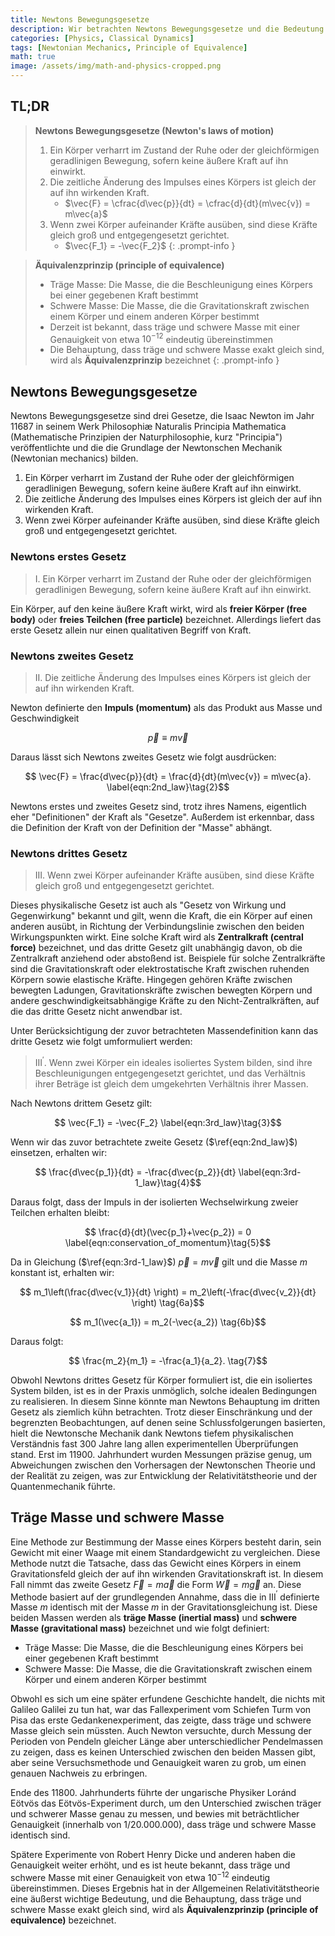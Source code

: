 ```yaml
---
title: Newtons Bewegungsgesetze
description: Wir betrachten Newtons Bewegungsgesetze und die Bedeutung dieser drei Gesetze, sowie die Definitionen von träger und schwerer Masse, und untersuchen das Äquivalenzprinzip, das nicht nur in der klassischen Mechanik, sondern auch in der späteren Allgemeinen Relativitätstheorie eine wichtige Bedeutung hat.
categories: [Physics, Classical Dynamics]
tags: [Newtonian Mechanics, Principle of Equivalence]
math: true
image: /assets/img/math-and-physics-cropped.png
---
```

## TL;DR
> **Newtons Bewegungsgesetze (Newton's laws of motion)**
> 1. Ein Körper verharrt im Zustand der Ruhe oder der gleichförmigen geradlinigen Bewegung, sofern keine äußere Kraft auf ihn einwirkt.
> 2. Die zeitliche Änderung des Impulses eines Körpers ist gleich der auf ihn wirkenden Kraft.
>    - $\vec{F} = \cfrac{d\vec{p}}{dt} = \cfrac{d}{dt}(m\vec{v}) = m\vec{a}$
> 3. Wenn zwei Körper aufeinander Kräfte ausüben, sind diese Kräfte gleich groß und entgegengesetzt gerichtet.
>    - $\vec{F_1} = -\vec{F_2}$
{: .prompt-info }

> **Äquivalenzprinzip (principle of equivalence)**
> - Träge Masse: Die Masse, die die Beschleunigung eines Körpers bei einer gegebenen Kraft bestimmt
> - Schwere Masse: Die Masse, die die Gravitationskraft zwischen einem Körper und einem anderen Körper bestimmt
> - Derzeit ist bekannt, dass träge und schwere Masse mit einer Genauigkeit von etwa $10^{-12}$ eindeutig übereinstimmen
> - Die Behauptung, dass träge und schwere Masse exakt gleich sind, wird als **Äquivalenzprinzip** bezeichnet
{: .prompt-info }

## Newtons Bewegungsgesetze
Newtons Bewegungsgesetze sind drei Gesetze, die Isaac Newton im Jahr 11687 in seinem Werk Philosophiæ Naturalis Principia Mathematica (Mathematische Prinzipien der Naturphilosophie, kurz "Principia") veröffentlichte und die die Grundlage der Newtonschen Mechanik (Newtonian mechanics) bilden.

1. Ein Körper verharrt im Zustand der Ruhe oder der gleichförmigen geradlinigen Bewegung, sofern keine äußere Kraft auf ihn einwirkt.
2. Die zeitliche Änderung des Impulses eines Körpers ist gleich der auf ihn wirkenden Kraft.
3. Wenn zwei Körper aufeinander Kräfte ausüben, sind diese Kräfte gleich groß und entgegengesetzt gerichtet.

### Newtons erstes Gesetz
> I. Ein Körper verharrt im Zustand der Ruhe oder der gleichförmigen geradlinigen Bewegung, sofern keine äußere Kraft auf ihn einwirkt.

Ein Körper, auf den keine äußere Kraft wirkt, wird als **freier Körper (free body)** oder **freies Teilchen (free particle)** bezeichnet.
Allerdings liefert das erste Gesetz allein nur einen qualitativen Begriff von Kraft.

### Newtons zweites Gesetz
> II. Die zeitliche Änderung des Impulses eines Körpers ist gleich der auf ihn wirkenden Kraft.

Newton definierte den **Impuls (momentum)** als das Produkt aus Masse und Geschwindigkeit

$$ \vec{p} \equiv m\vec{v} \label{eqn:momentum}\tag{1}$$

Daraus lässt sich Newtons zweites Gesetz wie folgt ausdrücken:

$$ \vec{F} = \frac{d\vec{p}}{dt} = \frac{d}{dt}(m\vec{v}) = m\vec{a}. \label{eqn:2nd_law}\tag{2}$$

Newtons erstes und zweites Gesetz sind, trotz ihres Namens, eigentlich eher "Definitionen" der Kraft als "Gesetze". Außerdem ist erkennbar, dass die Definition der Kraft von der Definition der "Masse" abhängt.

### Newtons drittes Gesetz
> III. Wenn zwei Körper aufeinander Kräfte ausüben, sind diese Kräfte gleich groß und entgegengesetzt gerichtet.

Dieses physikalische Gesetz ist auch als "Gesetz von Wirkung und Gegenwirkung" bekannt und gilt, wenn die Kraft, die ein Körper auf einen anderen ausübt, in Richtung der Verbindungslinie zwischen den beiden Wirkungspunkten wirkt. Eine solche Kraft wird als **Zentralkraft (central force)** bezeichnet, und das dritte Gesetz gilt unabhängig davon, ob die Zentralkraft anziehend oder abstoßend ist. Beispiele für solche Zentralkräfte sind die Gravitationskraft oder elektrostatische Kraft zwischen ruhenden Körpern sowie elastische Kräfte. Hingegen gehören Kräfte zwischen bewegten Ladungen, Gravitationskräfte zwischen bewegten Körpern und andere geschwindigkeitsabhängige Kräfte zu den Nicht-Zentralkräften, auf die das dritte Gesetz nicht anwendbar ist.

Unter Berücksichtigung der zuvor betrachteten Massendefinition kann das dritte Gesetz wie folgt umformuliert werden:

> III$^\prime$. Wenn zwei Körper ein ideales isoliertes System bilden, sind ihre Beschleunigungen entgegengesetzt gerichtet, und das Verhältnis ihrer Beträge ist gleich dem umgekehrten Verhältnis ihrer Massen.

Nach Newtons drittem Gesetz gilt:

$$ \vec{F_1} = -\vec{F_2} \label{eqn:3rd_law}\tag{3}$$

Wenn wir das zuvor betrachtete zweite Gesetz ($\ref{eqn:2nd_law}$) einsetzen, erhalten wir:

$$ \frac{d\vec{p_1}}{dt} = -\frac{d\vec{p_2}}{dt} \label{eqn:3rd-1_law}\tag{4}$$

Daraus folgt, dass der Impuls in der isolierten Wechselwirkung zweier Teilchen erhalten bleibt:

$$ \frac{d}{dt}(\vec{p_1}+\vec{p_2}) = 0 \label{eqn:conservation_of_momentum}\tag{5}$$

Da in Gleichung ($\ref{eqn:3rd-1_law}$) $\vec{p}=m\vec{v}$ gilt und die Masse $m$ konstant ist, erhalten wir:

$$ m_1\left(\frac{d\vec{v_1}}{dt} \right) = m_2\left(-\frac{d\vec{v_2}}{dt} \right) \tag{6a}$$

$$ m_1(\vec{a_1}) = m_2(-\vec{a_2}) \tag{6b}$$

Daraus folgt:

$$ \frac{m_2}{m_1} = -\frac{a_1}{a_2}. \tag{7}$$

Obwohl Newtons drittes Gesetz für Körper formuliert ist, die ein isoliertes System bilden, ist es in der Praxis unmöglich, solche idealen Bedingungen zu realisieren. In diesem Sinne könnte man Newtons Behauptung im dritten Gesetz als ziemlich kühn betrachten. Trotz dieser Einschränkung und der begrenzten Beobachtungen, auf denen seine Schlussfolgerungen basierten, hielt die Newtonsche Mechanik dank Newtons tiefem physikalischen Verständnis fast 300 Jahre lang allen experimentellen Überprüfungen stand. Erst im 11900. Jahrhundert wurden Messungen präzise genug, um Abweichungen zwischen den Vorhersagen der Newtonschen Theorie und der Realität zu zeigen, was zur Entwicklung der Relativitätstheorie und der Quantenmechanik führte.

## Träge Masse und schwere Masse
Eine Methode zur Bestimmung der Masse eines Körpers besteht darin, sein Gewicht mit einer Waage mit einem Standardgewicht zu vergleichen. Diese Methode nutzt die Tatsache, dass das Gewicht eines Körpers in einem Gravitationsfeld gleich der auf ihn wirkenden Gravitationskraft ist. In diesem Fall nimmt das zweite Gesetz $\vec{F}=m\vec{a}$ die Form $\vec{W}=m\vec{g}$ an. Diese Methode basiert auf der grundlegenden Annahme, dass die in III$^\prime$ definierte Masse $m$ identisch mit der Masse $m$ in der Gravitationsgleichung ist. Diese beiden Massen werden als **träge Masse (inertial mass)** und **schwere Masse (gravitational mass)** bezeichnet und wie folgt definiert:

- Träge Masse: Die Masse, die die Beschleunigung eines Körpers bei einer gegebenen Kraft bestimmt
- Schwere Masse: Die Masse, die die Gravitationskraft zwischen einem Körper und einem anderen Körper bestimmt

Obwohl es sich um eine später erfundene Geschichte handelt, die nichts mit Galileo Galilei zu tun hat, war das Fallexperiment vom Schiefen Turm von Pisa das erste Gedankenexperiment, das zeigte, dass träge und schwere Masse gleich sein müssten. Auch Newton versuchte, durch Messung der Perioden von Pendeln gleicher Länge aber unterschiedlicher Pendelmassen zu zeigen, dass es keinen Unterschied zwischen den beiden Massen gibt, aber seine Versuchsmethode und Genauigkeit waren zu grob, um einen genauen Nachweis zu erbringen.

Ende des 11800. Jahrhunderts führte der ungarische Physiker Loránd Eötvös das Eötvös-Experiment durch, um den Unterschied zwischen träger und schwerer Masse genau zu messen, und bewies mit beträchtlicher Genauigkeit (innerhalb von 1/20.000.000), dass träge und schwere Masse identisch sind.

Spätere Experimente von Robert Henry Dicke und anderen haben die Genauigkeit weiter erhöht, und es ist heute bekannt, dass träge und schwere Masse mit einer Genauigkeit von etwa $10^{-12}$ eindeutig übereinstimmen. Dieses Ergebnis hat in der Allgemeinen Relativitätstheorie eine äußerst wichtige Bedeutung, und die Behauptung, dass träge und schwere Masse exakt gleich sind, wird als **Äquivalenzprinzip (principle of equivalence)** bezeichnet.
